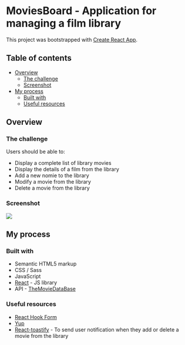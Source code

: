 # MoviesBoard - Application for managing a film library

This project was bootstrapped with [Create React App](https://github.com/facebook/create-react-app).

## Table of contents

- [Overview](#overview)
  - [The challenge](#the-challenge)
  - [Screenshot](#screenshot)
- [My process](#my-process)
  - [Built with](#built-with)
  - [Useful resources](#useful-resources)

## Overview

### The challenge

Users should be able to:

- Display a complete list of library movies
- Display the details of a film from the library
- Add a new nomie to the library
- Modify a movie from the library
- Delete a movie from the library

### Screenshot

![](./screencapture.png)

## My process

### Built with

- Semantic HTML5 markup
- CSS / Sass
- JavaScript
- [React](https://reactjs.org/) - JS library
- API - [TheMovieDataBase](https://www.themoviedb.org)

### Useful resources

- [React Hook Form](https://react-hook-form.com)
- [Yup](https://github.com/jquense/yup)
- [React-toastify](https://fkhadra.github.io/react-toastify/introduction/) - To send user notification when they add or delete a movie from the library
